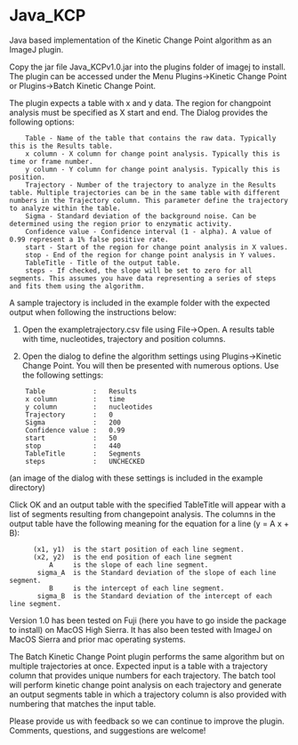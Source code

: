 # Java_KCP
Java based implementation of the Kinetic Change Point algorithm as an ImageJ plugin.

Copy the jar file Java_KCPv1.0.jar into the plugins folder of imagej to install. The plugin can be accessed under the Menu Plugins->Kinetic Change Point or Plugins->Batch Kinetic Change Point.

The plugin expects a table with x and y data. The region for changpoint analysis must be specified as X start and end. The Dialog provides the following options:
```
    Table - Name of the table that contains the raw data. Typically this is the Results table.
    x column - X column for change point analysis. Typically this is time or frame number.
    y column - Y column for change point analysis. Typically this is position.  
    Trajectory - Number of the trajectory to analyze in the Results table. Multiple trajectories can be in the same table with different numbers in the Trajectory column. This parameter define the trajectory to analyze within the table. 
    Sigma - Standard deviation of the background noise. Can be determined using the region prior to enzymatic activity.
    Confidence value - Confidence interval (1 - alpha). A value of 0.99 represent a 1% false positive rate.  
    start - Start of the region for change point analysis in X values.              
    stop - End of the region for change point analysis in Y values.                          
    TableTitle - Title of the output table. 
    steps - If checked, the slope will be set to zero for all segments. This assumes you have data representing a series of steps and fits them using the algorithm.
```
A sample trajectory is included in the example folder with the expected output when following the instructions below:

1. Open the exampletrajectory.csv file using File->Open. A results table with time, nucleotides, trajectory and position columns.

2. Open the dialog to define the algorithm settings using Plugins->Kinetic Change Point. You will then be presented with numerous options. Use the following settings:
```
    Table            :   Results
    x column         :   time 
    y column         :   nucleotides  
    Trajectory       :   0  
    Sigma            :   200
    Confidence value :   0.99
    start            :   50     
    stop             :   440
    TableTitle       :   Segments
    steps            :   UNCHECKED
```
(an image of the dialog with these settings is included in the example directory)

Click OK and an output table with the specified TableTitle will appear with a list of segments resulting from changepoint analysis. The columns in the output table have the following meaning for the equation for a line (y = A x + B):
```
      (x1, y1)  is the start position of each line segment.
      (x2, y2)  is the end position of each line segment
          A     is the slope of each line segment.
       sigma_A  is the Standard deviation of the slope of each line segment.
          B     is the intercept of each line segment.
       sigma_B  is the Standard deviation of the intercept of each line segment.
```
Version 1.0 has been tested on Fuji (here you have to go inside the package to install) on MacOS High Sierra. It has also been tested with ImageJ on MacOS Sierra and prior mac operating systems. 

The Batch Kinetic Change Point plugin performs the same algorithm but on multiple trajectories at once. Expected input is a table with a trajectory column that provides unique numbers for each trajectory. The batch tool will perform kinetic change point analysis on each trajectory and generate an output segments table in which a trajectory column is also provided with numbering that matches the input table.

Please provide us with feedback so we can continue to improve the plugin. Comments, questions, and suggestions are welcome!
